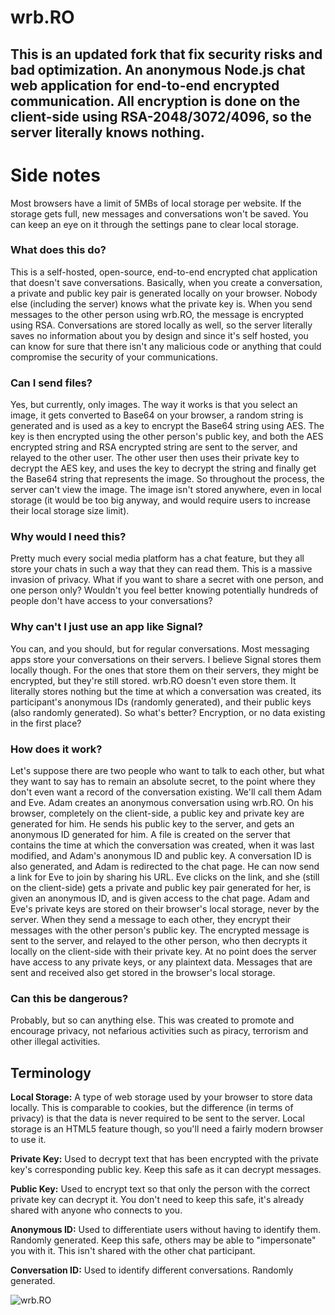 # wrb.RO

## This is an updated fork that fix security risks and bad optimization. An anonymous Node.js chat web application for end-to-end encrypted communication. All encryption is done on the client-side using RSA-2048/3072/4096, so the server literally knows nothing.

# Side notes

Most browsers have a limit of 5MBs of local storage per website. If the storage gets full, new messages and conversations won't be saved. You can keep an eye on it through the settings pane to clear local storage.
### What does this do?

This is a self-hosted, open-source, end-to-end encrypted chat application that doesn't save conversations. Basically, when you create a conversation, a private and public key pair is generated locally on your browser. Nobody else (including the server) knows what the private key is. When you send messages to the other person using wrb.RO, the message is encrypted using RSA. Conversations are stored locally as well, so the server literally saves no information about you by design and since it's self hosted, you can know for sure that there isn't any malicious code or anything that could compromise the security of your communications.

### Can I send files?

Yes, but currently, only images. The way it works is that you select an image, it gets converted to Base64 on your browser, a random string is generated and is used as a key to encrypt the Base64 string using AES. The key is then encrypted using the other person's public key, and both the AES encrypted string and RSA encrypted string are sent to the server, and relayed to the other user. The other user then uses their private key to decrypt the AES key, and uses the key to decrypt the string and finally get the Base64 string that represents the image. So throughout the process, the server can't view the image. The image isn't stored anywhere, even in local storage (it would be too big anyway, and would require users to increase their local storage size limit).

### Why would I need this?

Pretty much every social media platform has a chat feature, but they all store your chats in such a way that they can read them. This is a massive invasion of privacy. What if you want to share a secret with one person, and one person only? Wouldn't you feel better knowing potentially hundreds of people don't have access to your conversations?

### Why can't I just use an app like Signal?

You can, and you should, but for regular conversations. Most messaging apps store your conversations on their servers. I believe Signal stores them locally though. For the ones that store them on their servers, they might be encrypted, but they're still stored. wrb.RO doesn't even store them. It literally stores nothing but the time at which a conversation was created, its participant's anonymous IDs (randomly generated), and their public keys (also randomly generated). So what's better? Encryption, or no data existing in the first place?

### How does it work?

Let's suppose there are two people who want to talk to each other, but what they want to say has to remain an absolute secret, to the point where they don't even want a record of the conversation existing. We'll call them Adam and Eve. Adam creates an anonymous conversation using wrb.RO. On his browser, completely on the client-side, a public key and private key are generated for him. He sends his public key to the server, and gets an anonymous ID generated for him. A file is created on the server that contains the time at which the conversation was created, when it was last modified, and Adam's anonymous ID and public key. A conversation ID is also generated, and Adam is redirected to the chat page. He can now send a link for Eve to join by sharing his URL. Eve clicks on the link, and she (still on the client-side) gets a private and public key pair generated for her, is given an anonymous ID, and is given access to the chat page. Adam and Eve's private keys are stored on their browser's local storage, never by the server. When they send a message to each other, they encrypt their messages with the other person's public key. The encrypted message is sent to the server, and relayed to the other person, who then decrypts it locally on the client-side with their private key. At no point does the server have access to any private keys, or any plaintext data. Messages that are sent and received also get stored in the browser's local storage.

### Can this be dangerous?

Probably, but so can anything else. This was created to promote and encourage privacy, not nefarious activities such as piracy, terrorism and other illegal activities.

## Terminology

**Local Storage:** A type of web storage used by your browser to store data locally. This is comparable to cookies, but the difference (in terms of privacy) is that the data is never required to be sent to the server. Local storage is an HTML5 feature though, so you'll need a fairly modern browser to use it. 

**Private Key:** Used to decrypt text that has been encrypted with the private key's corresponding public key. Keep this safe as it can decrypt messages.

**Public Key:** Used to encrypt text so that only the person with the correct private key can decrypt it. You don't need to keep this safe, it's already shared with anyone who connects to you.

**Anonymous ID:** Used to differentiate users without having to identify them. Randomly generated. Keep this safe, others may be able to "impersonate" you with it. This isn't shared with the other chat participant.

**Conversation ID:** Used to identify different conversations. Randomly generated.

![wrb.RO](https://i.imgur.com/uTdp1pb.jpg)
